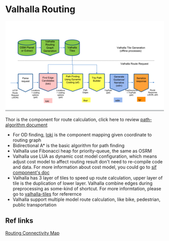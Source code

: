 # Valhalla Routing


<img src="../resource/pictures/valhalla-routing-flow.png" alt="single_cell" width="500"/>

Thor is the component for route calculation, click here to review [path-algorithm document](https://github.com/valhalla/valhalla/blob/master/docs/thor/path-algorithm.md)

- For OD finding, [loki](https://github.com/valhalla/valhalla/blob/master/docs/loki.md) is the component mapping given coordinate to routing graph
- Bidirectional A* is the basic algorithm for path finding
- Valhalla use Fibonacci heap for priority-queue, the same as OSRM
- Valhalla use LUA as dynamic cost model configuration, which means adjust cost model to affect routing result don't need to re-compile code and data.  For more information about cost model, you could go to [sif component's doc](https://github.com/valhalla/valhalla/blob/master/docs/sif/dynamic-costing.md)
- Valhalla has 3 layer of tiles to speed up route calculation, upper layer of tile is the duplication of lower layer.  Valhalla combine edges during preprocessing as some-kind of shortcut.  For more informtation, please go to [valhalla-tiles](./valhalla-tile-general.md) for referernce
- Valhalla support multiple model route calculation, like bike, pedestrian, public transportation


## Ref links
[Routing Connectivity Map](https://medium.com/postzen/you-me-and-connectivity-a45c8214c000)
